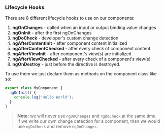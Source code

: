 ### Lifecycle Hooks
There are 8 different lifecycle hooks to use on our components:

1. **ngOnChanges** - called when an input or output binding value changes
2. **ngOnInit** - after the first ngOnChanges
3. **ngDoCheck** - developer's custom change detection
4. **ngAfterContentInit** - after component content initialized
5. **ngAfterContentChecked** - after every check of component content
6. **ngAfterViewInit** - after component's view(s) are initialized
7. **ngAfterViewChecked** - after every check of a component's view(s)
8. **ngOnDestroy** - just before the directive is destroyed.

To use them we just declare them as methods on the component class like so:
```ts
export class MyComponent {
  ngOnInit() {
    console.log('Hello World');
  }
}
```

> **Note:** we will never use `ngOnChanges` and `ngDoCheck` at the same time. If we write our own change detection for a component, then we would use `ngDoCheck` and remove `ngOnChanges`.
